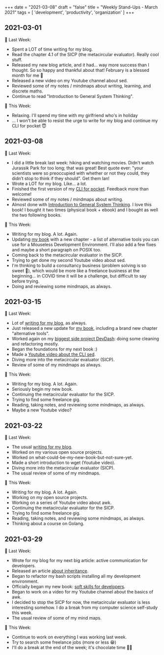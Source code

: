 +++
date = "2021-03-08"
draft = "false"
title = "Weekly Stand-Ups - March 2021"
tags = [
    'development',
    'productivity',
    'organization'
]
+++

## 2021-03-01

💫 Last Week:

* Spent a LOT of time writing for my blog.
* Read the chapter 4.1 of the SICP (the metacircular evaluator). Really cool stuff.
* Released my new blog article, and it had... way more success than I thought. So so happy and thankful about that! February is a blessed month for me 🥰
* Released a new video on my Youtube channel about sed.
* Reviewed some of my notes / mindmaps about writing, learning, and discrete maths.
* Continue to read "Introduction to General System Thinking".

🔨 This Week:

* Relaxing. I'll spend my time with my girlfriend who's in holiday
* ... I won't be able to resist the urge to write for my blog and continue my CLI for pocket 😇

## 2021-03-08

💫 Last Week:

* I did a little break last week: hiking and watching movies. Didn't watch Jurassik Park for too long; that was great! Best quote ever: "your scientists were so preoccupied with whether or not they could, they didn’t stop to think if they should". Get them Ian!
* Wrote a LOT for my blog. Like... a lot.
* Finished the first version of my [CLI for pocket](https://github.com/Phantas0s/gocket). Feedback more than welcome!
* Reviewed some of my notes / mindmaps about writing.
* Almost done with [Introduction to General System Thinking](https://www.goodreads.com/book/show/583766.An_Introduction_to_General_Systems_Thinking). I love this book! I bought it two times (physical book + ebook) and I bought as well the two following books.

🔨 This Week:

* Writing for my blog. A lot. Again.
* Updating [my book](https://themouseless.dev) with a new chapter - a list of alternative tools you can use for a Mouseless Development Environment. I'll also add a few fixes and maybe a short paragraph on POSIX too.
* Coming back to the metacircular evaluator in the SICP.
* Trying to get done my second Youtube video about sed.
* I'm thinking to build a consultancy business (problem solving is so sweet 💖), which would be more like a freelance business at the beginning... in COVID time it will be a challenge, but difficult to say before trying.
* Doing and reviewing some mindmaps, as always.

## 2021-03-15

💫 Last Week:

* Lot of [writing for my blog](https://thevaluable.dev), as always.
* Just released a new update for [my book](https://themouseless.dev), including a brand new chapter "alternative tools".
* Worked again on my [biggest side project DevDash](https://github.com/Phantas0s/devdash): doing some cleaning and refactoring mostly.
* Began the foundations for my next book :)
* Made a [Youtube video about the CLI sed](https://www.youtube.com/watch?v=BtZB-fndkzM).
* Diving more into the metacircular evaluator (SICP).
* Review of some of my mindmaps as always.

🔨 This Week:

* Writing for my blog. A lot. Again.
* Seriously begin my new book.
* Continuing the metacircular evaluator for the SICP.
* Trying to find some freelance gig.
* Reading, taking notes,  and reviewing some mindmaps, as always.
* Maybe a new Youtube video?


## 2021-03-22

💫 Last Week:

* The usual [writing for my blog](https://thevaluable.dev).
* Worked on my various open source projects.
* Worked on what-could-be-my-new-book-but-not-sure-yet.
* Made a short introduction to wget (Youtube video).
* Diving more into the metacircular evaluator (SICP).
* The usual review of some of my mindmaps.

🔨 This Week:

* Writing for my blog. A lot. Again.
* Working on my open source projects.
* Working on a series of Youtube video about awk.
* Continuing the metacircular evaluator for the SICP.
* Trying to find some freelance gig.
* Reading, taking notes, and reviewing some mindmaps, as always.
* Thinking about a course on Golang.

## 2021-03-29

💫 Last Week:

* Wrote for my blog for my next big article: active communication for developers.
* Released an article [about inheritance](https://thevaluable.dev/guide-inheritance-oop/).
* Began to refactor my bash scripts installing all my development environment.
* Officially began my new book: [soft skills for developers](https://airtable.com/shrXKIbNQgtgArdJa).
* Began to work on a video for my Youtube channel about the basics of awk.
* I decided to stop the SICP for now, the metacircular evaluator is less interesting somehow. I do a break from my computer science self-study this week.
* The usual review of some of my mind maps.

🔨 This Week:

* Continue to work on everything I was working last week.
* Try to search some freelance jobs (more or less 😁)
* I'll do a break at the end of the week; it's chocolate time 🍫🐰
